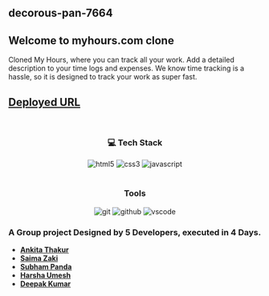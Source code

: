 ## decorous-pan-7664

## Welcome to myhours.com clone

Cloned My Hours, where you can track all your work. Add a detailed description to your time logs and expenses. We know time tracking is a hassle, so it is designed to track your work as super fast.

## [Deployed URL]( https://splendid-conkies-1f200f.netlify.app/)

<br/>
<h3 align="center" >💻 Tech Stack</h3>
 <div align="center">
 <img src="https://img.shields.io/badge/html5-%23E34F26.svg?style=for-the-badge&logo=html5&logoColor=white" align="center" alt="html5">
 <img src = "https://img.shields.io/badge/css3-%231572B6.svg?style=for-the-badge&logo=css3&logoColor=white" align="center" alt="css3">
 <img src="https://img.shields.io/badge/javascript-%23323330.svg?style=for-the-badge&logo=javascript&logoColor=%23F7DF1E"  align="center" alt="javascript" />
</div>

<br/>

<h3 align="center">Tools</h3> 
<div align="center">
   <img src="https://img.shields.io/badge/netlify-%23000000.svg?style=for-the-badge&logo=netlify&logoColor=#00C7B7" align="center" alt="git"/>
  <img src="https://img.shields.io/badge/GitHub-100000?style=for-the-badge&logo=github&logoColor=white"  align="center" alt="github"/>
   <img src="https://img.shields.io/badge/Visual%20Studio-5C2D91.svg?style=for-the-badge&logo=visual-studio&logoColor=white"  align="center" alt="vscode"/>
    
      
</div>

<h3>A Group project Designed by 5 Developers, executed in 4 Days.</h3>



- **[Ankita Thakur](https://github.com/ankitatra)**
- **[Saima Zaki](https://github.com/saima2310)**
- **[Subham Panda](https://github.com/subhampanda7)**
- **[Harsha Umesh](https://github.com/harshau9)**
- **[Deepak Kumar](https://github.com/deepakbgp)**

